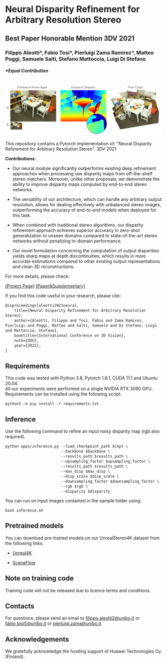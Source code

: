 # Neural Disparity Refinement for Arbitrary Resolution Stereo
## **Best Paper Honorable Mention 3DV 2021**
### Filippo Aleotti*, Fabio Tosi*, Pierluigi Zama Ramirez*, Matteo Poggi, Samuele Salti, Stefano Mattoccia, Luigi Di Stefano
#### _*Equal Contribution_
#

![Alt text](./images/teaser.png)


This repository contains a Pytorch implementation of: "Neural Disparity Refinement for Arbitrary Resolution Stereo". 3DV 2021

**Contributions:** 

* Our neural module significantly outperforms existing deep refinement approaches when processing raw disparity maps from off-the-shelf stereo matchers. Moreover, unlike other proposals, we demonstrate the ability to improve disparity maps computed by end-to-end stereo networks.

* The versatility of our architecture, which can handle any arbitrary output resolution, allows for dealing effectively with unbalanced stereo images, outperforming the accuracy of end-to-end models when deployed for this task.

* When combined with traditional stereo algorithms, our disparity refinement approach achieves superior accuracy in zero-shot generalization to unseen domains compared to state-of-the-art stereo networks without penalizing in-domain performance.

* Our novel formulation concerning the computation of output disparities yields sharp maps at depth discontinuities, which results in more accurate estimations compared to other existing output representations and clean 3D reconstructions.

For more details, please check:

[[Project Page]](https://cvlab-unibo.github.io/neural-disparity-refinement-web/)  [[Paper&Supplementary]](https://arxiv.org/pdf/2110.15367.pdf)


If you find this code useful in your research, please cite:

```shell
@inproceedings{aleotti2021neural,
    title={Neural Disparity Refinement for Arbitrary Resolution Stereo},
    author={Aleotti, Filippo and Tosi, Fabio and Zama Ramirez, Pierluigi and Poggi, Matteo and Salti, Samuele and Di Stefano, Luigi and Mattoccia, Stefano},
    booktitle={International Conference on 3D Vision},
    note={3DV},
    year={2021},
}
```

## Requirements
This code was tested with Python 3.8, Pytotch 1.8.1, CUDA 11.1 and Ubuntu 20.04. <br>All our experiments were performed on a single NVIDIA RTX 3090 GPU.<br>Requirements can be installed using the following script:
```shell
python3 -m pip install -r requirements.txt
```
## Inference
Use the following command to refine an input noisy disparity map (rgb also required).

```shell
python apps/inference.py --load_checkpoint_path $ckpt \
                         --backbone $backbone \
                         --results_path $results_path \
                         --upsampling_factor $upsampling_factor \
                         --results_path $results_path \
                         --max_disp $max_disp \
                         --disp_scale $disp_scale \
                         --downsampling_factor $downsampling_factor \
                         --rgb $rgb \
                         --disparity $disparity
```

You can run on input images contained in the sample folder using:

```shell
bash inference.sh
```

## Pretrained models

You can download pre-trained models on our UnrealStereo4K dataset from the following links:

* [Unreal4K](https://drive.google.com/file/d/1mkc1PDE6yk1q-_DqwHRGlRvTBadJ5-En/view?usp=sharing)

* [SceneFlow](https://drive.google.com/file/d/1NAMC4uNSPwUegyCchQ0DYidBOSaCpk9W/view?usp=sharing)

## Note on training code
Training code will not be released due to licence terms and conditions.

## Contacts

For questions, please send an email to filippo.aleotti2@unibo.it or fabio.tosi5@unibo.it or pierluigi.zama@unibo.it

## Acknowledgements

We gratefully acknowledge the funding support of Huawei Technologies Oy (Finland).

